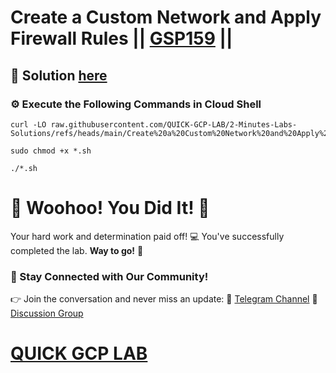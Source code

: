 # Create a Custom Network and Apply Firewall Rules || [GSP159](https://www.cloudskillsboost.google/focuses/102551?parent=catalog) ||

## 🔑 Solution [here](https://youtu.be/B_OpcFMDKMc)

### ⚙️ Execute the Following Commands in Cloud Shell

```
curl -LO raw.githubusercontent.com/QUICK-GCP-LAB/2-Minutes-Labs-Solutions/refs/heads/main/Create%20a%20Custom%20Network%20and%20Apply%20Firewall%20Rules/gsp159.sh

sudo chmod +x *.sh

./*.sh
```

# 🎉 Woohoo! You Did It! 🎉

Your hard work and determination paid off! 💻
You've successfully completed the lab. **Way to go!** 🚀

### 💬 Stay Connected with Our Community!
👉 Join the conversation and never miss an update:
📢 [Telegram Channel](https://t.me/quickgcplab)
👥 [Discussion Group](https://t.me/quickgcplabchats)

# [QUICK GCP LAB](https://www.youtube.com/@quickgcplab)
